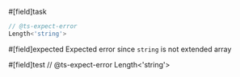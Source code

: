 #[field]task
```ts
// @ts-expect-error
Length<'string'>
```

#[field]expected
Expected error since `string` is not extended array

#[field]test
// @ts-expect-error
Length<'string'>